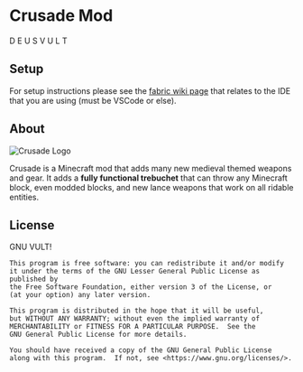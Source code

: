 # Crusade Mod

D E U S   V U L T

## Setup

For setup instructions please see the [fabric wiki page](https://fabricmc.net/wiki/tutorial:setup) that relates to the IDE that you are using (must be VSCode or else).

## About

![Crusade Logo](CoolMineman.github.io/crusade/logo.png)

Crusade is a Minecraft mod that adds many new medieval themed weapons and gear. It adds a **fully functional trebuchet** that can throw any Minecraft block, even modded blocks, and new lance weapons that work on all ridable entities.

## License

GNU VULT!

    This program is free software: you can redistribute it and/or modify
    it under the terms of the GNU Lesser General Public License as published by
    the Free Software Foundation, either version 3 of the License, or
    (at your option) any later version.

    This program is distributed in the hope that it will be useful,
    but WITHOUT ANY WARRANTY; without even the implied warranty of
    MERCHANTABILITY or FITNESS FOR A PARTICULAR PURPOSE.  See the
    GNU General Public License for more details.

    You should have received a copy of the GNU General Public License
    along with this program.  If not, see <https://www.gnu.org/licenses/>.
